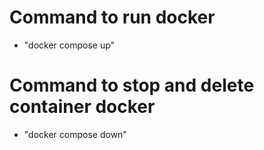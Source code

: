 # Command to run docker
- "docker compose up"

# Command to stop and delete container docker
- "docker compose down"